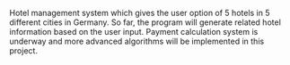 Hotel management system which gives the user option of 5 hotels in 5 different cities in Germany. So far, the program will generate related hotel information based on the
user input. Payment calculation system is underway and more advanced algorithms will be implemented in this project.
